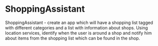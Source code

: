 # ShoppingAssistant

ShoppingAssistant - create an app which will have a shopping list tagged with
different categories and a list with information about shops. Using location services,
identify when the user is around a shop and notify him about items from the shopping
list which can be found in the shop.